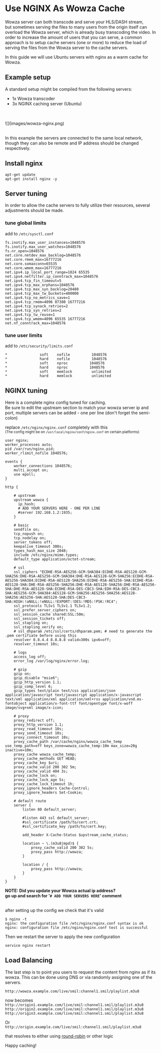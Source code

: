 # Use NGINX As Wowza Cache

Wowza server can both transcode and serve your HLS/DASH stream,  
but sometimes serving the files to many users from the origin itself can overload the Wowza server,
which is already busy transcoding the video.
In order to increase the amount of users that you can serve, a common approach is to setup cache servers (one or more)
to reduce the load of serving the files from the Wowza server to the cache servers.

In this guide we will use Ubuntu servers with nginx as a warm cache for Wowza.


## Example setup

A standard setup might be compiled from the following servers:

- 1x Wowza transcoder
- 3x NGINX caching server (Ubuntu)
<br>
<br>
![](images/wowza-nginx.png)
<br>
<br>

In this example the servers are connected to the same local network,
though they can also be remote and IP address should be changed respectively.

## Install nginx

```
apt-get update
apt-get install nginx -y
```

## Server tuning

In order to allow the cache servers to fully utilize their resources,
several adjustments should be made. 

### tune global limits

add to `/etc/sysctl.conf`
```
fs.inotify.max_user_instances=1048576
fs.inotify.max_user_watches=1048576
fs.nr_open=1048576
net.core.netdev_max_backlog=1048576
net.core.rmem_max=16777216
net.core.somaxconn=65535
net.core.wmem_max=16777216
net.ipv4.ip_local_port_range=1024 65535
net.ipv4.netfilter.ip_conntrack_max=1048576
net.ipv4.tcp_fin_timeout=5
net.ipv4.tcp_max_orphans=1048576
net.ipv4.tcp_max_syn_backlog=20480
net.ipv4.tcp_max_tw_buckets=400000
net.ipv4.tcp_no_metrics_save=1
net.ipv4.tcp_rmem=4096 87380 16777216
net.ipv4.tcp_synack_retries=2
net.ipv4.tcp_syn_retries=2
net.ipv4.tcp_tw_reuse=1
net.ipv4.tcp_wmem=4096 65535 16777216
net.nf_conntrack_max=1048576
```

### tune user limits

add to `/etc/security/limits.conf`
```
*               soft    nofile          1048576
*               hard    nofile          1048576
*               soft    nproc          1048576
*               hard    nproc          1048576
*               soft    memlock         unlimited
*               hard    memlock         unlimited
```

## NGINX tuning

Here is a complete nginx config tuned for caching.  
Be sure to edit the upstream section to match your wowza server ip and port,
multiple servers can be added - one per line (don't forget the semi-colon)

replace `/etc/nginx/nginx.conf` completely with this  
<small>(The config might be on `/usr/local/nginx/conf/nginx.conf` on certain platforms)</small>
```
user nginx;
worker_processes auto;
pid /var/run/nginx.pid;
worker_rlimit_nofile 1048576;

events {
    worker_connections 1048576;
    multi_accept on;
    use epoll;
}

http {

    # upstream
    upstream wowza {
      ip_hash;
      # ADD YOUR SERVERS HERE - ONE PER LINE
      #server 192.168.1.2:1935;
    }

    # basic
    sendfile on;
    tcp_nopush on;
    tcp_nodelay on;
    server_tokens off;
    keepalive_timeout 300s;
    types_hash_max_size 2048;
    include /etc/nginx/mime.types;
    default_type application/octet-stream;

    # ssl
    ssl_ciphers "ECDHE-RSA-AES256-GCM-SHA384:ECDHE-RSA-AES128-GCM-SHA256:DHE-RSA-AES256-GCM-SHA384:DHE-RSA-AES128-GCM-SHA256:ECDHE-RSA-AES256-SHA384:ECDHE-RSA-AES128-SHA256:ECDHE-RSA-AES256-SHA:ECDHE-RSA-AES128-SHA:DHE-RSA-AES256-SHA256:DHE-RSA-AES128-SHA256:DHE-RSA-AES256-SHA:DHE-RSA-AES128-SHA:ECDHE-RSA-DES-CBC3-SHA:EDH-RSA-DES-CBC3-SHA:AES256-GCM-SHA384:AES128-GCM-SHA256:AES256-SHA256:AES128-SHA256:AES256-SHA:AES128-SHA:DES-CBC3-SHA:HIGH:!aNULL:!eNULL:!EXPORT:!DES:!MD5:!PSK:!RC4";
    ssl_protocols TLSv1 TLSv1.1 TLSv1.2;
    ssl_prefer_server_ciphers on;
    ssl_session_cache shared:SSL:50m;
    ssl_session_tickets off;
    ssl_stapling on;
    ssl_stapling_verify on;
    # ssl_dhparam /etc/ssl/certs/dhparam.pem; # need to generate the .pem certifiate before using this
    resolver 8.8.4.4 8.8.8.8 valid=300s ipv6=off;
    resolver_timeout 10s;

    # logs
    access_log off;
    error_log /var/log/nginx/error.log;

    # gzip
    gzip on;
    gzip_disable "msie6";
    gzip_http_version 1.1;
    gzip_comp_level 6;
    gzip_types text/plain text/css application/json application/javascript text/javascript application/x-javascript text/xml application/xml application/xml+rss application/vnd.ms-fontobject application/x-font-ttf font/opentype font/x-woff image/svg+xml image/x-icon;

    # proxy
    proxy_redirect off;
    proxy_http_version 1.1;
    proxy_read_timeout 10s;
    proxy_send_timeout 10s;
    proxy_connect_timeout 10s;
    proxy_cache_path /var/cache/nginx/wowza_cache_temp use_temp_path=off keys_zone=wowza_cache_temp:10m max_size=20g inactive=10m;
    proxy_cache wowza_cache_temp;
    proxy_cache_methods GET HEAD;
    proxy_cache_key $uri;
    proxy_cache_valid 200 302 5m;
    proxy_cache_valid 404 3s;
    proxy_cache_lock on;
    proxy_cache_lock_age 5s;
    proxy_cache_lock_timeout 1h;
    proxy_ignore_headers Cache-Control;
    proxy_ignore_headers Set-Cookie;

    # default route
    server {
        listen 80 default_server;

        #listen 443 ssl default_server;
        #ssl_certificate /path/to/cert.crt;
        #ssl_certificate_key /path/to/cert.key;

        add_header X-Cache-Status $upstream_cache_status;

        location ~ \.(m3u8|mpd)$ {
            proxy_cache_valid 200 302 5s;
            proxy_pass http://wowza;
        }

        location / {
            proxy_pass http://wowza;
        }
    }
}
```

**NOTE: Did you update your Wowza actual ip address?  
go up and search for '`# ADD YOUR SERVERS HERE`' comment**
<br>
<br>

after setting up the config we check that it's valid
```
$ nginx -t
nginx: the configuration file /etc/nginx/nginx.conf syntax is ok
nginx: configuration file /etc/nginx/nginx.conf test is successful
```


Then we restart the server to apply the new configuration 
```
service nginx restart
```

## Load Balancing

The last step is to point you users to request the content from nginx as if its wowza.
This can be done using DNS or via randomly assigning one of the servers.

`http://wowza.example.com/live/smil:channel1.smil/playlist.m3u8`

now becomes  
`http://origin1.example.com/live/smil:channel1.smil/playlist.m3u8`
`http://origin2.example.com/live/smil:channel1.smil/playlist.m3u8`
`http://origin3.example.com/live/smil:channel1.smil/playlist.m3u8`

Or  
`http://origin.example.com/live/smil:channel1.smil/playlist.m3u8`

that resolves to either using [round-robin](https://en.wikipedia.org/wiki/Round-robin_DNS) or other logic

Happy caching!
